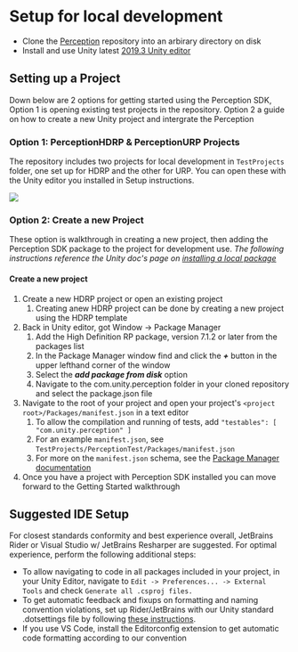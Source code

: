 # Setup for local development
* Clone the [Perception](https://github.com/Unity-Technologies/com.unity.perception) repository into an arbirary directory on disk
* Install and use Unity latest [2019.3 Unity editor](https://unity3d.com/unity/beta/2019.3#downloads) 

## Setting up a Project
Down below are 2 options for getting started using the Perception SDK, Option 1 is opening existing test projects in the repository. Option 2 a guide on how to create a new 
Unity project and intergrate the Perception 

### Option 1: PerceptionHDRP & PerceptionURP Projects
The repository includes two projects for local development in `TestProjects` folder, one set up for HDRP and the other for URP. You can open these with the Unity
editor you installed in Setup instructions.

<img src="docs/images/TestProjects.PNG" align="middle"/>

### Option 2: Create a new Project 
These option is walkthrough in creating a new project, then adding the Perception SDK package to the project for development use.
*The following instructions reference the Unity doc's page on [installing a local package](https://docs.unity3d.com/Manual/upm-ui-local.html)*

#### Create a new project 
1. Create a new HDRP project or open an existing project
	1. Creating anew HDRP project can be done by creating a new project using the HDRP template 
2. Back in Unity editor, got Window ->  Package Manager
	1. Add the High Definition RP package, version 7.1.2 or later from the packages list 
	2. In the Package Manager window find and click the ***+*** button in the upper lefthand corner of the window
	3. Select the ***add package from disk*** option
	4. Navigate to the com.unity.perception folder in your cloned repository and select the package.json file
3. Navigate to the root of your project and open your project's `<project root>/Packages/manifest.json` in a text editor
	1. To allow the compilation and running of tests, add `"testables": [ "com.unity.perception" ]` 
    2. For an example `manifest.json`, see `TestProjects/PerceptionTest/Packages/manifest.json`
    3. For more on the `manifest.json` schema, see the [Package Manager documentation](https://docs.unity3d.com/Packages/com.unity.package-manager-ui@1.7/manual/index.html#advanced-package-topics)
4. Once you have a project with Perception SDK installed you can move forward to the Getting Started walkthrough 

## Suggested IDE Setup
For closest standards conformity and best experience overall, JetBrains Rider or Visual Studio w/ JetBrains Resharper are suggested. For optimal experience, perform the following additional steps:
* To allow navigating to code in all packages included in your project, in your Unity Editor, navigate to `Edit -> Preferences... -> External Tools` and check `Generate all .csproj files.` 
* To get automatic feedback and fixups on formatting and naming convention violations, set up Rider/JetBrains with our Unity standard .dotsettings file by following [these instructions](https://github.cds.internal.unity3d.com/unity/com.unity.coding/tree/master/UnityCoding/Packages/com.unity.coding/Coding~/Configs/JetBrains).
* If you use VS Code, install the Editorconfig extension to get automatic code formatting according to our convention
